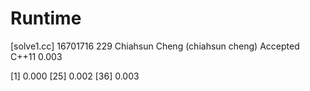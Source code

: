 # Runtime

[solve1.cc]
16701716    229 Chiahsun Cheng (chiahsun cheng)   Accepted  C++11   0.003

[1] 0.000
[25] 0.002
[36] 0.003

